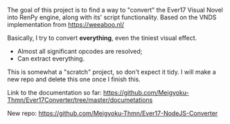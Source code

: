 The goal of this project is to find a way to "convert" the Ever17 Visual Novel into RenPy engine, along with its' script functionality. Based on the VNDS implementation from https://weeaboo.nl/

Basically, I try to convert __everything__, even the tiniest visual effect.
- Almost all significant opcodes are resolved;
- Can extract everything.

This is somewhat a "scratch" project, so don't expect it tidy. I will make a new repo and delete this one once I finish this.

Link to the documentation so far: https://github.com/Meigyoku-Thmn/Ever17Converter/tree/master/documetations

New repo: https://github.com/Meigyoku-Thmn/Ever17-NodeJS-Converter

